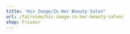 ```yaml
---
title: "His Image/In Her Beauty Salon"
url: /fairview/his-image-in-her-beauty-salon/
shop: Friseur
---
```

